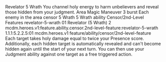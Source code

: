 <ability>
  <name>Revelator</name>
  <cost>5 Wrath</cost>
  <flavor>You channel holy energy to harm unbelievers and reveal those hidden from your judgment.</flavor>
  <keywords>
    <keyword>Area</keyword>
    <keyword>Magic</keyword>
  </keywords>
  <type>Maneuver</type>
  <distance>3 burst</distance>
  <target>Each enemy in the area</target>
  <metadata>
    <class>censor</class>
    <cost>5 Wrath</cost>
    <cost_amount>5</cost_amount>
    <cost_resource>Wrath</cost_resource>
    <feature_type>ability</feature_type>
    <file_dpath>Censor/2nd-Level Features</file_dpath>
    <item_id>revelator-5-wrath</item_id>
    <item_index>01</item_index>
    <item_name>Revelator (5 Wrath)</item_name>
    <level>2</level>
    <scc>mcdm.heroes.v1:feature.ability.censor.2nd-level-feature:revelator-5-wrath</scc>
    <scdc>1.1.1:5.2.2.5:01</scdc>
    <source>mcdm.heroes.v1</source>
    <type>feature/ability/censor/2nd-level-feature</type>
  </metadata>
  <effects>
    <effect type="mundane">Each target takes holy damage equal to twice your Presence score. Additionally, each hidden target is automatically revealed and can&apos;t become hidden again until the start of your next turn. You can then use your Judgment ability against one target as a free triggered action.</effect>
  </effects>
</ability>
